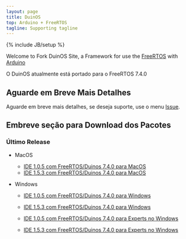 ```yaml
---
layout: page
title: DuinOS
top: Arduino + FreeRTOS
tagline: Supporting tagline
---
```

{% include JB/setup %}

Welcome to Fork DuinOS Site, a Framework for use the  [FreeRTOS](http://www.freertos.org) with [Arduino](http://www.arduino.cc)

O DuinOS atualmente está portado para o FreeRTOS 7.4.0

## Aguarde em Breve Mais Detalhes

Aguarde em breve mais detalhes, se deseja suporte, use o menu [Issue](https://github.com/DuinOS/DuinOS/issues).

## Embreve seção para Download dos Pacotes

### Último Release

* MacOS
  * [IDE 1.0.5 com FreeRTOS/Duinos 7.4.0 para MacOS](/download/arduino-0105-duinos+freertos0740-macosx.zip)
  * [IDE 1.5.3 com FreeRTOS/Duinos 7.4.0 para MacOS](/download/arduino-1.5.3-duinos+freertos7.4.0-macosx.zip)

* Windows
  * [IDE 1.0.5 com FreeRTOS/Duinos 7.4.0 para Windows](/download/arduino-0105-duinos+freertos-0740-windows.zip)
  * [IDE 1.5.3 com FreeRTOS/Duinos 7.4.0 para Windows](/download/arduino-1.5.3-duinos+freertos-0740-windows.zip)
  
  * [IDE 1.0.5 com FreeRTOS/Duinos 7.4.0 para Experts no Windows](/download/arduino-0105-duinos+freertos0740-expert-windows.zip)
  * [IDE 1.5.3 com FreeRTOS/Duinos 7.4.0 para Experts no Windows](/download/arduino-1.5.3-duinos+freertos7.4.0-expert-windows.zip)
 
